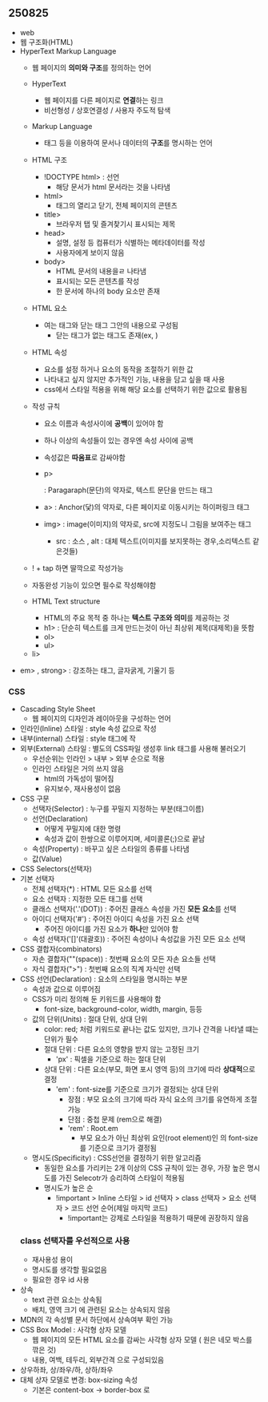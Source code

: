 ## 250825
- web
- 웹 구조화(HTML)
- HyperText Markup Language
  - 웹 페이지의 **의미와 구조**를 정의하는 언어
  - HyperText
    - 웹 페이지를 다른 페이지로 **연결**하는 링크
    - 비선형성 / 상호연결성 / 사용자 주도적 탐색
  - Markup Language
    - 태그 등을 이용하여 문서나 데이터의 **구조**를 명시하는 언어
  - HTML 구조
    - !DOCTYPE html> : 선언
      - 해당 문서가 html 문서라는 것을 나타냄
    - html></html>
      - 태그의 열리고 닫기, 전체 페이지의 콘텐츠
    - title></title>
      - 브라우저 탭 및 즐겨찾기시 표시되는 제목
    - head></head>
      - 설명, 설정 등 컴퓨터가 식별하는 메타데이터를 작성
      - 사용자에게 보이지 않음
    - body></body>
      - HTML 문서의 내용을ㄹ 나타냄
      - 표시되는 모든 콘텐츠를 작성
      - 한 문서에 하나의 body 요소만 존재
  - HTML 요소
    - 여는 태그와 닫는 태그 그안의 내용으로 구성됨
      - 닫는 태그가 없는 태그도 존재(ex, <img>)
  - HTML 속성
    - 요소를 설정 하거나 요소의 동작을 조절하기 위한 값
    - 나타내고 싶지 않지만 추가적인 기능, 내용을 담고 싶을 때 사용
    - css에서 스타일 적용을 위해 해당 요소를 선택하기 위한 값으로 활용됨
  - 작성 규칙
    - 요소 이름과 속성사이에 **공백**이 있어야 함
    - 하나 이상의 속성들이 있는 경우엔 속성 사이에 공백
    - 속성값은 **따옴표**로 감싸야함

    - p></p> : Paragaraph(문단)의 약자로, 텍스트 문단을 만드는  태그
    - a> : Anchor(닻)의 약자로, 다른 페이지로 이동시키는 하이퍼링크 태그
    - img></img> : image(이미지)의 약자로, src에 지정도니 그림을 보여주는 태그
      - src : 소스 , alt : 대체 텍스트(이미지를 보지못하는 경우,소리텍스트 같은것들)
  - ! + tap 하면 딸깍으로 작성가능
  - 자동완성 기능이 있으면 필수로 작성해야함
  - HTML Text structure

    - HTML의 주요 목적 중 하나는 **텍스트 구조와 의미**를 제공하는 것
    - h1></h1> : 단순히 텍스트를 크게 만드는것이 아닌 최상위 제목(대제목)을 뜻함 
    - ol></ol>
    - ul></ul>
    - li></li>
  - em> , strong> : 강조하는 태그, 글자굵게, 기울기 등

### CSS
- Cascading Style Sheet
  - 웹 페이지의 디자인과 레이아웃을 구성하는 언어
- 인라인(Inline) 스타일 : style 속성 값으로 작성
- 내부(internal) 스타일 : style 태그에 작
- 외부(External) 스타일 : 별도의 CSS파일 생성후 link 태그를 사용해 불러오기
  - 우선순위는 인라인 > 내부 > 외부 순으로 적용
  - 인라인 스타일은 거의 쓰지 않음
    - html의 가독성이 떨어짐
    - 유지보수, 재사용성이 없음
- CSS 구문
  - 선택자(Selector) : 누구를 꾸밀지 지정하는 부분(태그이름)
  - 선언(Declaration)
    - 어떻게 꾸밀지에 대한 명령
    - 속성과 값이 한쌍으로 이루어지며, 세미콜론(;)으로 끝남
  - 속성(Property) : 바꾸고 싶은 스타일의 종류를 나타냄
  -  값(Value)
- CSS Selectors(선택자)
- 기본 선택자
  - 전체 선택자(*) : HTML 모든 요소를 선택
  - 요소 선택자 : 지정한 모든 태그를 선택
  - 클래스 선택자('.'(DOT)) : 주어진 클래스 속성을 가진 **모든 요소**를 선택
  - 아이디 선택자('#') : 주어진 아이디 속성을 가진 요소 선택
    - 주어진 아이디를 가진 요소가 **하나**만 있어야 함
  - 속성 선택자('[]'(대괄호)) : 주어진 속성이나 속성값을 가진 모든 요소 선택
- CSS 결합자(combinators)
  - 자손 결합자(""(space)) : 첫번째 요소의 모든 자손 요소들 선택
  - 자식 결합자(">") : 첫번째 요소의 직계 자식만 선택
- CSS 선언(Declaration) : 요소의 스타일을 명시하는 부분
  - 속성과 값으로 이루어짐
  - CSS가 미리 정의해 둔 키워드를 사용해야 함
    - font-size, background-color, width, margin, 등등
  - 값의 단위(Units) : 절대 단위, 상대 단위
    - color: red; 처럼 키워드로 끝나는 값도 있지만, 크기나 간격을 나타낼 떄는 단위가 필수
    - 절대 단위 : 다른 요소의 영향을 받지 않는 고정된 크기
      - 'px' : 픽셀을 기준으로 하는 절대 단위
    - 상대 단위 : 다른 요소(부모, 화면 포시 영역 등)의 크기에 따라 **상대적**으로 결정
      - 'em' : font-size를 기준으로 크기가 결정되는 상대 단위
        - 장점 : 부모 요소의 크기에 따라 자식 요소의 크기를 유연하게 조절 가능
        - 단점 : 중첩 문제 (rem으로 해결)
        - 'rem' : Root.em
          - 부모 요소가 아닌 최상위 요인(root element)인 <html>의 font-size를 기준으로 크기가 결정됨
  - 명시도(Specificity) : CSS선언을 결정하기 위한 알고리즘
    - 동일한 요소를 가리키는 2개 이상의 CSS 규칙이 있는 경우, 가장 높은 명시도를 가진 Selecotr가 승리하여 스타일이 적용됨
    - 명시도가 높은 순
      - !important > Inline 스타일 > id 선택자 > class 선택자 > 요소 선택자 > 코드 선언 순어(제일 마지막 코드)
        - !important는 강제로 스타일을 적용하기 때문에 권장하지 않음
  ### class 선택자를 우선적으로 사용
  - 재사용성 용이
  - 명시도를 생각할 필요없음
  - 필요한 경우 id 사용
- 상속
  - text 관련 요소는 상속됨
  - 배치, 영역 크기 에 관련된 요소는 상속되지 않음
- MDN의 각 속성별 문서 하단에서 상속여부 확인 가능
- CSS Box Model : 사각형 상자 모델
  - 웹 페이지의 모든 HTML 요소를 감싸는 사각형 상자 모델 ( 원은 네모 박스를 깎은 것)
  - 내용, 여백, 테두리, 외부간격 으로 구성되있음
- 상우하좌, 상/좌우/하, 상하/좌우
- 대체 상자 모델로 변경: box-sizing 속성
  - 기본은 content-box -> border-box 로 
